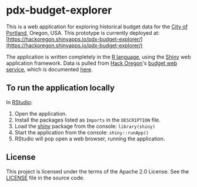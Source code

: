 # pdx-budget-explorer
This is a web application for exploring historical budget data for the [City of Portland](https://www.portlandoregon.gov/cbo/), Oregon, USA. This prototype is currently deployed at: [https://hackoregon.shinyapps.io/pdx-budget-explorer/](https://hackoregon.shinyapps.io/pdx-budget-explorer/)

The application is written completely in the [R language](https://www.r-project.org/), using the [Shiny](https://shiny.rstudio.com/) web application framework. Data is pulled from [Hack Oregon](http://www.hackoregon.org/)'s [budget web service](http://service.civicpdx.org/budget/), which is documented [here](https://github.com/hackoregon/team-budget).

## To run the application locally
In [RStudio](https://www.rstudio.com/):
1. Open the application.
2. Install the packages listed as `Imports` in the `DESCRIPTION` file.
3. Load the [shiny](https://cran.r-project.org/package=shiny) package from the console: `library(shiny)`
4. Start the application from the console: `shiny::runApp()`
5. RStudio will pop open a web browser, running the application.

## License
This project is licensed under the terms of the Apache 2.0 License. See the [LICENSE](https://github.com/hackoregon/team-budget/blob/master/R/pdx-budget-explorer/LICENSE) file in the source code.
